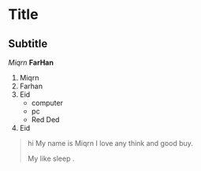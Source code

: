 Title
=
Subtitle 
--

*Miqrn*
**FarHan**

1. Miqrn
2. Farhan
3. Eid
   - computer
   - pc
   - Red Ded
6. Eid


> hi My name is Miqrn I love any think and good buy.
> 
> My like sleep .

